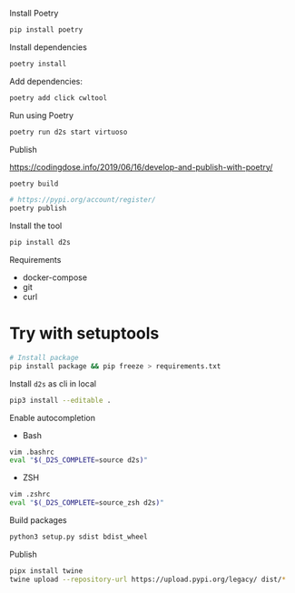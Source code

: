 Install Poetry

```bash
pip install poetry
```

Install dependencies

```bash
poetry install
```

Add dependencies:

```bash
poetry add click cwltool
```

Run using Poetry

```bash
poetry run d2s start virtuoso
```

Publish

https://codingdose.info/2019/06/16/develop-and-publish-with-poetry/

```bash
poetry build

# https://pypi.org/account/register/
poetry publish
```

Install the tool

```bash
pip install d2s
```

Requirements
* docker-compose
* git
* curl

# Try with setuptools

```bash
# Install package
pip install package && pip freeze > requirements.txt
```

Install `d2s` as cli in local
```bash
pip3 install --editable .
```

Enable autocompletion

* Bash
```bash
vim .bashrc
eval "$(_D2S_COMPLETE=source d2s)"
```

* ZSH
```bash
vim .zshrc
eval "$(_D2S_COMPLETE=source_zsh d2s)"
```

Build packages
```bash
python3 setup.py sdist bdist_wheel
```

Publish
```bash
pipx install twine
twine upload --repository-url https://upload.pypi.org/legacy/ dist/*
```